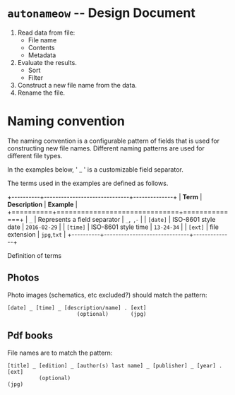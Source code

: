 `autonameow` -- Design Document
================================================================================


1. Read data from file:
    * File name
    * Contents
    * Metadata
2. Evaluate the results.
    * Sort
    * Filter
3. Construct a new file name from the data.
4. Rename the file.




Naming convention
================================================================================

The naming convention is a configurable pattern of fields that is used for
constructing new file names.
Different naming patterns are used for different file types.

In the examples below, ' _ ' is a customizable field separator.



The terms used in the examples are defined as follows.

+----------+------------------------------+--------------+
| **Term** | **Description**              | **Example**  |
+==========+==============================+==============+
| ` _ `    | Represents a field separator | `_`,` `,`-`  |
| `[date]` | ISO-8601 style date          | `2016-02-29` |
| `[time]` | ISO-8601 style time          | `13-24-34`   |
| `[ext]`  | file extension               | `jpg`,`txt`  |
+----------+------------------------------+--------------+



Definition of terms


Photos
------
Photo images (schematics, etc excluded?) should match the pattern:

    [date] _ [time] _ [description/name] . [ext]
                          (optional)       (jpg)



Pdf books
---------
File names are to match the pattern:

    [title] _ [edition] _ [author(s) last name] _ [publisher] _ [year] . [ext]
              (optional)                                                 (jpg)

